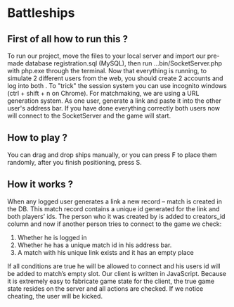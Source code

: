 # Battleships
## First of all how to run this ?

To run our project, move the files to your local server and import our pre-made database registration.sql (MySQL), then run …bin/SocketServer.php with php.exe through the terminal.  Now that everything is running, to simulate 2 different users from the web, you should create 2 accounts and log into both . To "trick" the session system you can use incognito windows (ctrl + shift + n on Chrome).
For matchmaking, we are using a URL generation system. As one user, generate a link and paste it into the other user's address bar. If you have done everything correctly both users now will connect to the  SocketServer and the game will start.
## How to play ?
You can drag and drop ships manually, or you can press F to place them randomly, after you finish positioning, press S.

## How it works ?
When any logged user generates a link a new record – match is created in the DB. This match record contains a unique id generated for the link and both players’ ids. The person who it was created by is added to creators_id column and now if another person tries to connect to the game we check: 
1) Whether he is logged in 
2) Whether he has a unique match id in his address bar.
3) A match with his unique link exists and it has an empty place

If all conditions are true he will be allowed to connect and his users id will be added to match’s empty slot.
Our client is written in JavaScript. Because it is extremely easy to fabricate game state for the client, the true game state resides on the server and all actions are checked. If we notice cheating, the user will be kicked.
